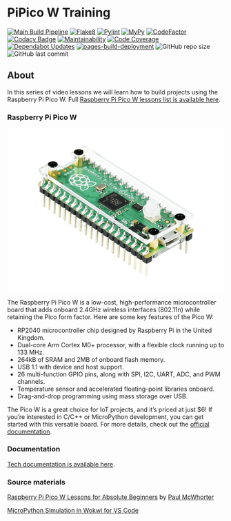 # PiPico W Training

[![Main Build Pipeline](https://github.com/ikostan/pico/actions/workflows/lint_test_build_pipeline.yml/badge.svg)](https://github.com/ikostan/pico/actions/workflows/lint_test_build_pipeline.yml)
[![Flake8](https://github.com/ikostan/pico/actions/workflows/flake8.yml/badge.svg)](https://github.com/ikostan/pico/actions/workflows/flake8.yml)
[![Pylint](https://github.com/ikostan/pico/actions/workflows/pylint.yml/badge.svg)](https://github.com/ikostan/pico/actions/workflows/pylint.yml)
[![MyPy](https://github.com/ikostan/pico/actions/workflows/mypy.yml/badge.svg)](https://github.com/ikostan/pico/actions/workflows/mypy.yml)
[![CodeFactor](https://www.codefactor.io/repository/github/ikostan/pico/badge)](https://www.codefactor.io/repository/github/ikostan/pico)
[![Codacy Badge](https://app.codacy.com/project/badge/Grade/1be92dcf40834e51bced743c6f8bbec6)](https://app.codacy.com/gh/ikostan/pico/dashboard?utm_source=gh&utm_medium=referral&utm_content=&utm_campaign=Badge_grade)
[![Maintainability](https://qlty.sh/gh/ikostan/projects/pico/maintainability.svg)](https://qlty.sh/gh/ikostan/projects/pico)
[![Code Coverage](https://qlty.sh/gh/ikostan/projects/pico/coverage.svg)](https://qlty.sh/gh/ikostan/projects/pico)
[![Dependabot Updates](https://github.com/ikostan/pico/actions/workflows/dependabot/dependabot-updates/badge.svg)](https://github.com/ikostan/pico/actions/workflows/dependabot/dependabot-updates)
[![pages-build-deployment](https://github.com/ikostan/pico/actions/workflows/pages/pages-build-deployment/badge.svg)](https://github.com/ikostan/pico/actions/workflows/pages/pages-build-deployment)
![GitHub repo size](https://img.shields.io/github/repo-size/ikostan/pico?color=green)
![GitHub last commit](https://img.shields.io/github/last-commit/ikostan/pico?color=green)


## About

In this series of video lessons we will learn how to
build projects using the Raspberry Pi Pico W. Full [Raspberry Pi Pico W
lessons list is available here](https://github.com/ikostan/pico/tree/master/lessons).

### Raspberry Pi Pico W

![PiPico W Picture](https://github.com/ikostan/pico/blob/master/img/Raspberry-Pi-Pico-Case.png)

The Raspberry Pi Pico W is a low-cost, high-performance microcontroller board
that adds onboard 2.4GHz wireless interfaces (802.11n) while retaining the Pico
form factor. Here are some key features of the Pico W:

- RP2040 microcontroller chip designed by Raspberry Pi in the United Kingdom.
- Dual-core Arm Cortex M0+ processor, with a flexible clock running up to 133 MHz.
- 264kB of SRAM and 2MB of onboard flash memory.
- USB 1.1 with device and host support.
- 26 multi-function GPIO pins, along with SPI, I2C, UART, ADC, and PWM channels.
- Temperature sensor and accelerated floating-point libraries onboard.
- Drag-and-drop programming using mass storage over USB.

The Pico W is a great choice for IoT projects, and it’s priced at just $6!
If you’re interested in C/C++ or MicroPython development, you can get started
with this versatile board. For more details, check out the [official documentation](https://www.raspberrypi.com/documentation/microcontrollers/raspberry-pi-pico.html).

### Documentation

[Tech documentation is available here](https://ikostan.github.io/pico/).

### Source materials

[Raspberry Pi Pico W Lessons for Absolute Beginners](https://www.youtube.com/playlist?list=PLGs0VKk2DiYz8js1SJog21cDhkBqyAhC5)
by [Paul McWhorter](https://www.youtube.com/c/mcwhorpj/playlists)

[MicroPython Simulation in Wokwi for VS Code](https://github.com/ikostan/pico/tree/master/wokwi)
